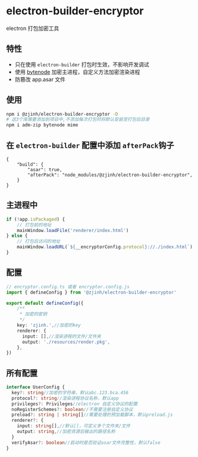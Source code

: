 # electron-builder-encryptor

electron 打包加密工具

## 特性

- 只在使用 `electron-builder` 打包时生效，不影响开发调试
- 使用 [bytenode](https://github.com/bytenode/bytenode) 加密主进程，自定义方法加密渲染进程
- 防篡改 app.asar 文件

## 使用

```bash
npm i @zjinh/electron-builder-encryptor -D
# 这3个库需要添加到项目中,不添加每次打包时将默认安装至打包后目录
npm i adm-zip bytenode mime
```

## 在 `electron-builder` 配置中添加 `afterPack`钩子

```json5
{
    "build": {
        "asar": true,
        "afterPack": "node_modules/@zjinh/electron-builder-encryptor",
    }
}
```

## 主进程中

```js
if (!app.isPackaged) {
    // 打包前的地址
    mainWindow.loadFile('renderer/index.html')
} else {
    // 打包后访问的地址
    mainWindow.loadURL(`${__encryptorConfig.protocol}://./index.html`)
}
```

## 配置

```ts
// encryptor.config.ts 或者 encryptor.config.js
import { defineConfig } from '@zjinh/electron-builder-encryptor'

export default defineConfig({
    /**
     * 加密的密钥
     */
    key: 'zjinh.',//加密的key
    renderer: {
      input: [],//渲染进程的文件/文件夹
      output: './resources/render.pkg',
    },
})
```

## 所有配置

```ts
interface UserConfig {
  key?: string//加密的字符串，默认abc.123.bca.456
  protocol?: string//渲染进程协议名称，默认app
  privileges?: Privileges//electron 自定义协议的配置
  noRegisterSchemes?: boolean//不需要注册自定义协议
  preload?: string | string[]//需要处理的预加载脚本，默认preload.js
  renderer?: {
    input: string[],//默认[]，可定义多个文件夹/文件
    output: string,//加密资源后输出的路径名称
  }
  verifyAsar?: boolean//启动时是否验证asar文件完整性，默认false
}
```
